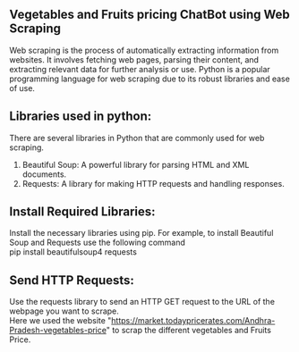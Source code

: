 ## Vegetables and Fruits pricing ChatBot using Web Scraping<br>
Web scraping is the process of automatically extracting information from websites. It involves fetching web pages, parsing their content, and extracting relevant data for further analysis or use. 
Python is a popular programming language for web scraping due to its robust libraries and ease of use.

## Libraries used in python: <br>

There are several libraries in Python that are commonly used for web scraping.<br>
1. Beautiful Soup: A powerful library for parsing HTML and XML documents.<br>
2. Requests: A library for making HTTP requests and handling responses.<br>

## Install Required Libraries: <br>
Install the necessary libraries using pip. For example, to install Beautiful Soup and Requests use the following command<br>
pip install beautifulsoup4 requests<br>

## Send HTTP Requests: <br>
Use the requests library to send an HTTP GET request to the URL of the webpage you want to scrape.<br>
Here we used the website "https://market.todaypricerates.com/Andhra-Pradesh-vegetables-price" to scrap the different vegetables and Fruits Price.

